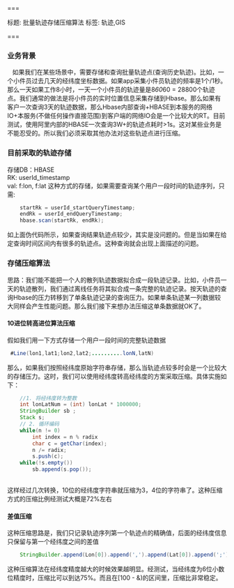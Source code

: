 ===

标题: 批量轨迹存储压缩算法
标签: 轨迹,GIS

===

### 业务背景
 &nbsp;&nbsp;&nbsp;如果我们在某些场景中，需要存储和查询批量轨迹点(查询历史轨迹)。比如，一个小件员过去几天的经纬度坐标数据。如果app采集小件员轨迹的频率是1个/1秒。那么一天如果工作8小时，一天一个小件员的轨迹量是8*60*60 = 28800个轨迹点。我们通常的做法是将小件员的实时位置信息采集存储到Hbase。那么如果有客户一次查询3天的轨迹数据，那么Hbase内部查询+HBASE到本服务的网络IO+本服务(不做任何操作直接范围)到客户端的网络IO会是一个比较大的RT。目前测试，使用阿里内部的HBASE一次查询3W+的轨迹点耗时>1s。这对某些业务是不能忍受的。所以我们必须采取其他办法对这些轨迹点进行压缩。

### 目前采取的轨迹存储
存储DB：HBASE  
RK: userId_timestamp  
val: f:lon, f:lat
这种方式的存储，如果需要查询某个用户一段时间的轨迹序列，只需:  
```java
    startRk = userId_startQueryTimestamp;
    endRk = userId_endQueryTimestamp;
    hbase.scan(startRk, endRk);
```
如上面伪代码所示，如果查询结果轨迹点较少，其实是没问题的。但是当如果在给定查询时间区间内有很多的轨迹点。这种查询就会出现上面描述的问题。

### 存储压缩算法
思路：我们能不能把一个人的散列轨迹数据拟合成一段轨迹记录。比如，小件员一天的轨迹散列，我们通过离线任务将其拟合成一条完整的轨迹记录。按天轨迹的查询Hbase的压力转移到了单条轨迹记录的查询压力。如果单条轨迹某一列数据较大同样会产生性能问题。那么我们接下来想办法压缩这单条数据就OK了。

#### 10进位转高进位算法压缩
假如我们用一下方式存储一个用户一段时间的完整轨迹数据
```java
 #Line(lon1,lat1;lon2,lat2;..........lonN,latN)
```
那么，如果我们按照经纬度原始字符串存储，那么当轨迹点较多时会是一个比较大的存储压力。这时，我们可以使用经纬度转高经纬度的方案采取压缩。具体实施如下：
```java
    //1. 将经纬度转为整数
    int lonLatNum = (int) lonLat * 1000000;
    StringBuilder sb ;
    Stack s;
    // 2. 循环编码
    while(n != 0)
        int index = n % radix
        char c = getChar(index);
        n /= radix;
        s.push(c);
    while(!s.empty())
        sb.append(s.pop());
    
```
这样经过几次转换，10位的经纬度字符串就压缩为3，4位的字符串了。这种压缩方式的压缩比例经测试大概是72%左右


#### 差值压缩
这种压缩思路是，我们只记录轨迹序列第一个轨迹点的精确值，后面的经纬度信息只保留与第一个经纬度之间的差值
```java
    StringBuilder.append(Lon[0]).append(',').append(Lat[0]).append(';').append(Lon[1] - Lon[0]).append(',').append(Lat[1]-Lat[0])....append(Lon[n] - Lon[n-1]).append(',').append(Lat[n] - Lat[n-1]));
```
这种压缩算法在经纬度精度越大的时候效果越明显。经测试，当经纬度为6位小数位精度时，压缩比可以到达75%。而且在[100 - &)的区间里，压缩比非常稳定。
